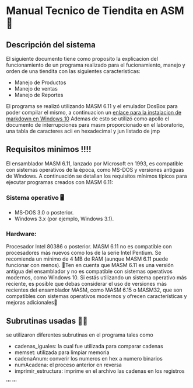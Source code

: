 # Manual Tecnico de Tiendita en ASM 🥫
## Descripción del sistema
El siguiente documento tiene como proposito la explicacion del funcionamiento de un programa realizado para el fucionamiento, 
manejo y orden de una tiendita con las siguientes caracteristicas:

- Manejo de Productos
- Manejo de ventas 
- Manejo de Reportes 

El programa se realizó utilizando MASM 6.11 y el emulador DosBox para poder compilar el mismo, a continuacion un [enlace para la instalacion
de markdown en Windows 10](https://www.youtube.com/watch?v=nrmz66Qe8R0) 
Ademas de esto se utilizó como apollo el documento de interrupciones para masm proporcionado en el laboratorio, una tabla de caracteres acii en hexadecimal y jun listado de jmp 

## Requisitos minimos ‼‼ 
El ensamblador MASM 6.11, lanzado por Microsoft en 1993, es compatible con sistemas operativos de la época, como MS-DOS y versiones antiguas de Windows. A continuación se detallan los requisitos mínimos típicos para ejecutar programas creados con MASM 6.11:

### Sistema operativo 🖥

- MS-DOS 3.0 o posterior.
- Windows 3.x (por ejemplo, Windows 3.1).
### Hardware:

Procesador Intel 80386 o posterior. MASM 6.11 no es compatible con procesadores más nuevos como los de la serie Intel Pentium.
Se recomienda un mínimo de 4 MB de RAM (aunque MASM 6.11 puede funcionar con menos).
🛑Ten en cuenta que MASM 6.11 es una versión antigua del ensamblador y no es compatible con sistemas operativos modernos, como Windows 10. Si estás utilizando un sistema operativo más reciente, es posible que debas considerar el uso de versiones más recientes del ensamblador MASM, como MASM 6.15 o MASM32, que son compatibles con sistemas operativos modernos y ofrecen características y mejoras adicionales🛑

## Subrutinas usadas 🔎🔎
se utilizaron diferentes subrutinas en el programa tales como 
- cadenas_iguales: la cual fue utilizada para comparar cadenas 
- memset: utilizada para limpiar memoria
- cadenaAnum: converir los numeros en hex a numero binarios
- numAcadena: el proceso anterior en reversa 
- imprimir_estructura: imprime en el archivo las cadenas en los registros 

'''
'''

